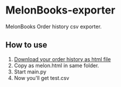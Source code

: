 # MelonBooks-exporter
MelonBooks Order history csv exporter.

## How to use
1. [Download your order history as html file](https://www.melonbooks.co.jp/mypage/history.php)
2. Copy as melon.html in same folder.
3. Start main.py
4. Now you'll get test.csv
